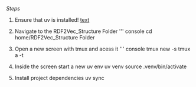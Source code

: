 *Steps*

1. Ensure that uv is installed!
    [text](https://docs.astral.sh/uv/getting-started/installation/)

2. Navigate to the RDF2Vec_Structure Folder
    ''' console
    cd home/RDF2Vec_Structure Folder

3. Open a new screen with tmux and acess it
    ''' console
    tmux new -s <name>
    tmux a -t <name>

4. Inside the screen start a new uv env
    uv venv
    source .venv/bin/activate

5. Install project dependencies
    uv sync

